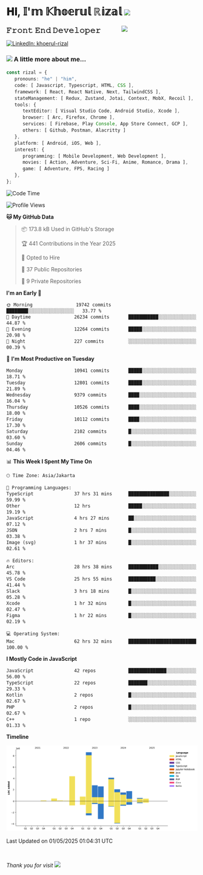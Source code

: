 <h1> 𝐇𝐢, 𝕀'𝕞 𝕂𝕙𝕠𝕖𝕣𝕦𝕝 ℝ𝕚𝕫𝕒𝕝 <img src="https://media.giphy.com/media/mGcNjsfWAjY5AEZNw6/giphy.gif" width="50"></h1>
<img align='right' src="https://media.giphy.com/media/v1.Y2lkPTc5MGI3NjExOWI2ajR2NGJubzBsZHFuaHMwajRrcDNsNXJwOG8yb3F0NjhkNXF4OSZlcD12MV9pbnRlcm5hbF9naWZfYnlfaWQmY3Q9cw/fkZukR450RQ1qnGaq9/giphy.gif" width="200">
<strong style="font-size:20px;">𝙵𝚛𝚘𝚗𝚝 𝙴𝚗𝚍 𝙳𝚎𝚟𝚎𝚕𝚘𝚙𝚎𝚛</strong>
</p></em>

[![LinkedIn: khoerul-rizal](https://img.shields.io/badge/khoerul--rizal-blue?style=flat-square&logo=Linkedin&logoColor=white&link=https://www.linkedin.com/in/khoerul-rizal/)](https://www.linkedin.com/in/khoerul-rizal/)

### <img src="https://media.giphy.com/media/VgCDAzcKvsR6OM0uWg/giphy.gif" width="50"> A little more about me...

```typescript
const rizal = {
   pronouns: "he" | "him",
   code: [ Javascript, Typescript, HTML, CSS ],
   framework: [ React, React Native, Next, TailwindCSS ],
   stateManagement: [ Redux, Zustand, Jotai, Context, MobX, Recoil ],
   tools: {
      textEditor: [ Visual Studio Code, Android Studio, Xcode ],
      browser: [ Arc, Firefox, Chrome ],
      services: [ Firebase, Play Console, App Store Connect, GCP ],
      others: [ Github, Postman, Alacritty ]
   },
   platform: [ Android, iOS, Web ],
   interest: {
      programming: [ Mobile Development, Web Development ],
      movies: [ Action, Adventure, Sci-Fi, Anime, Romance, Drama ],
      game: [ Adventure, FPS, Racing ]
   },
};
```

<!--START_SECTION:waka-->
![Code Time](http://img.shields.io/badge/Code%20Time-2%2C700%20hrs%2041%20mins-blue)

![Profile Views](http://img.shields.io/badge/Profile%20Views-0-blue)

**🐱 My GitHub Data** 

> 📦 173.8 kB Used in GitHub's Storage 
 > 
> 🏆 441 Contributions in the Year 2025
 > 
> 💼 Opted to Hire
 > 
> 📜 37 Public Repositories 
 > 
> 🔑 9 Private Repositories 
 > 
**I'm an Early 🐤** 

```text
🌞 Morning                19742 commits       ████████░░░░░░░░░░░░░░░░░   33.77 % 
🌆 Daytime                26234 commits       ███████████░░░░░░░░░░░░░░   44.87 % 
🌃 Evening                12264 commits       █████░░░░░░░░░░░░░░░░░░░░   20.98 % 
🌙 Night                  227 commits         ░░░░░░░░░░░░░░░░░░░░░░░░░   00.39 % 
```
📅 **I'm Most Productive on Tuesday** 

```text
Monday                   10941 commits       █████░░░░░░░░░░░░░░░░░░░░   18.71 % 
Tuesday                  12801 commits       █████░░░░░░░░░░░░░░░░░░░░   21.89 % 
Wednesday                9379 commits        ████░░░░░░░░░░░░░░░░░░░░░   16.04 % 
Thursday                 10526 commits       ████░░░░░░░░░░░░░░░░░░░░░   18.00 % 
Friday                   10112 commits       ████░░░░░░░░░░░░░░░░░░░░░   17.30 % 
Saturday                 2102 commits        █░░░░░░░░░░░░░░░░░░░░░░░░   03.60 % 
Sunday                   2606 commits        █░░░░░░░░░░░░░░░░░░░░░░░░   04.46 % 
```


📊 **This Week I Spent My Time On** 

```text
🕑︎ Time Zone: Asia/Jakarta

💬 Programming Languages: 
TypeScript               37 hrs 31 mins      ███████████████░░░░░░░░░░   59.99 % 
Other                    12 hrs              █████░░░░░░░░░░░░░░░░░░░░   19.19 % 
JavaScript               4 hrs 27 mins       ██░░░░░░░░░░░░░░░░░░░░░░░   07.12 % 
JSON                     2 hrs 7 mins        █░░░░░░░░░░░░░░░░░░░░░░░░   03.38 % 
Image (svg)              1 hr 37 mins        █░░░░░░░░░░░░░░░░░░░░░░░░   02.61 % 

🔥 Editors: 
Arc                      28 hrs 38 mins      ███████████░░░░░░░░░░░░░░   45.78 % 
VS Code                  25 hrs 55 mins      ██████████░░░░░░░░░░░░░░░   41.44 % 
Slack                    3 hrs 18 mins       █░░░░░░░░░░░░░░░░░░░░░░░░   05.28 % 
Xcode                    1 hr 32 mins        █░░░░░░░░░░░░░░░░░░░░░░░░   02.47 % 
Figma                    1 hr 22 mins        █░░░░░░░░░░░░░░░░░░░░░░░░   02.19 % 

💻 Operating System: 
Mac                      62 hrs 32 mins      █████████████████████████   100.00 % 
```

**I Mostly Code in JavaScript** 

```text
JavaScript               42 repos            ██████████████░░░░░░░░░░░   56.00 % 
TypeScript               22 repos            ███████░░░░░░░░░░░░░░░░░░   29.33 % 
Kotlin                   2 repos             █░░░░░░░░░░░░░░░░░░░░░░░░   02.67 % 
PHP                      2 repos             █░░░░░░░░░░░░░░░░░░░░░░░░   02.67 % 
C++                      1 repo              ░░░░░░░░░░░░░░░░░░░░░░░░░   01.33 % 
```



**Timeline**

![Lines of Code chart](https://raw.githubusercontent.com/khoerulrizal/khoerulrizal/main/assets/bar_graph.png)


 Last Updated on 01/05/2025 01:04:31 UTC
<!--END_SECTION:waka-->
</details>
<br/>

<em>Thank you for visit</em> <img src="https://media.giphy.com/media/v1.Y2lkPTc5MGI3NjExcHdvNm1qZWtjaGw0ZjdwM3Z3NnY2dHlueTVuODBta2FiY20wM2YybSZlcD12MV9pbnRlcm5hbF9naWZfYnlfaWQmY3Q9cw/tV25tpdKqdFa9x81k2/giphy.gif" width="40">
